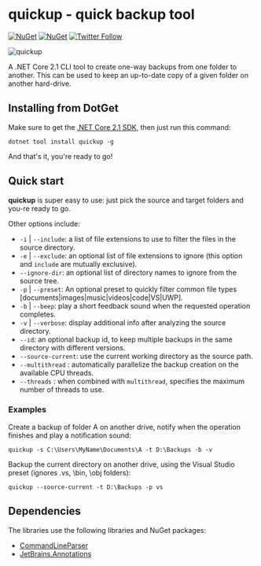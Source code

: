 # quickup - quick backup tool

[![NuGet](https://img.shields.io/nuget/v/quickup.svg)](https://www.nuget.org/packages/quickup/) [![NuGet](https://img.shields.io/nuget/dt/quickup.svg)](https://www.nuget.org/stats/packages/quickup?groupby=Version) [![Twitter Follow](https://img.shields.io/twitter/follow/Sergio0694.svg?style=flat&label=Follow)](https://twitter.com/SergioPedri)

![quickup](https://i.imgur.com/UJEK2Bd.gif)

A .NET Core 2.1 CLI tool to create one-way backups from one folder to another. This can be used to keep an up-to-date copy of a given folder on another hard-drive.

## Installing from DotGet

Make sure to get the [.NET Core 2.1 SDK](https://www.microsoft.com/net/download/dotnet-core/sdk-2.1.300), then just run this command:

```
dotnet tool install quickup -g
```

And that's it, you're ready to go!

## Quick start

**quickup** is super easy to use: just pick the source and target folders and you-re ready to go.

Other options include:
* `-i` | `--include`: a list of file extensions to use to filter the files in the source directory.
* `-e` | `--exclude`: an optional list of file extensions to ignore (this option and `include` are mutually exclusive).
* `--ignore-dir`: an optional list of directory names to ignore from the source tree.
* `-p` | `--preset`: An optional preset to quickly filter common file types [documents|images|music|videos|code|VS|UWP].
* `-b` | `--beep`: play a short feedback sound when the requested operation completes.
* `-v` | `--verbose`: display additional info after analyzing the source directory.
* `--id`: an optional backup id, to keep multiple backups in the same directory with different versions.
* `--source-current`: use the current working directory as the source path.
* `--multithread` : automatically parallelize the backup creation on the available CPU threads.
* `--threads` : when combined with `multithread`, specifies the maximum number of threads to use.

### Examples

Create a backup of folder A on another drive, notify when the operation finishes and play a notification sound:

```
quickup -s C:\Users\MyName\Documents\A -t D:\Backups -b -v
```

Backup the current directory on another drive, using the Visual Studio preset (ignores \.vs, \bin, \obj folders):

```
quickup --source-current -t D:\Backups -p vs
```

## Dependencies

The libraries use the following libraries and NuGet packages:

* [CommandLineParser](https://www.nuget.org/packages/commandlineparser/)
* [JetBrains.Annotations](https://www.nuget.org/packages/JetBrains.Annotations/)
